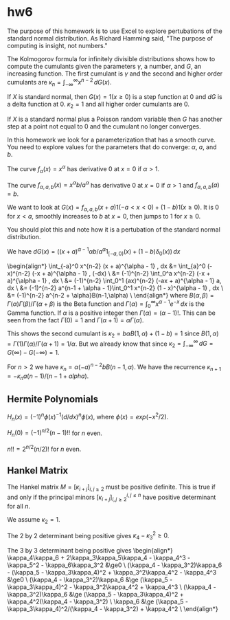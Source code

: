 # hw6

The purpose of this homework is to use Excel to explore pertubations of the standard normal distribution.
As Richard Hamming said, "The purpose of computing is insight, not numbers."

The Kolmogorov formula for infinitely divisible distributions shows how to compute the cumulants
given the parameters $\gamma$, a number, and $G$, an increasing function.
The first cumulant is $\gamma$ and the second and higher order cumulants are
$\kappa_n = \int_{-\infty}^\infty x^{n-2}\,dG(x)$.

If $X$ is standard normal, then $G(x) = 1(x \ge 0)$ is a step function at 0 and $dG$ is a delta function at 0.
$\kappa_2 = 1$ and all higher order cumulants are 0.

If $X$ is a standard normal plus a Poisson random variable then $G$ has another step
at a point not equal to 0 and the cumulant no longer converges.

In this homework we look for a parameterization that has a smooth curve. You need to
explore values for the parameters that do converge: $\alpha$, $a$, and $b$.

The curve $f_\alpha(x) = x^\alpha$ has derivative 0 at $x = 0$ if $\alpha > 1$.

The curve $f_{\alpha,a,b}(x) = x^\alpha b/a^\alpha$ has derivative 0 at $x = 0$ if $\alpha > 1$
and $f_{\alpha,a,b}(a) = b$.

We want to look at $G(x) = f_{\alpha,a,b}(x + a) 1(-a < x < 0) + (1 - b)1(x \ge 0)$.
It is 0 for $x < a$, smoothly increases to $b$ at $x = 0$, then jumps to 1 for $x\ge0$.

You should plot this and note how it is a pertubation of the standard normal distribution.

We have $dG(x) = ((x + a)^{\alpha - 1} \alpha b/a^\alpha 1_{[-a,0)}(x) + (1 - b) \delta_0(x))\,dx$

\begin{align*}
\int_{-a}^0 x^{n-2} (x + a)^{\alpha - 1} \, dx
&= \int_{a}^0 (-x)^{n-2} (-x + a)^{\alpha - 1} \, (-dx) \\
&= (-1)^{n-2} \int_0^a x^{n-2} (-x + a)^{\alpha - 1} \, dx \\
&= (-1)^{n-2} \int_0^1 (ax)^{n-2} (-ax + a)^{\alpha - 1} a\, dx \\
&= (-1)^{n-2} a^{n-1 + \alpha - 1}\int_0^1 x^{n-2} (1 - x)^{\alpha - 1} \, dx \\
&= (-1)^{n-2} a^{n-2 + \alpha}B(n-1,\alpha) \\
\end{align*}
where $B(\alpha,\beta) = \Gamma(\alpha)\Gamma(\beta)/\Gamma(\alpha + \beta)$ is the Beta function
and $\Gamma(\alpha) = \int_0^\infty x^{\alpha-1} e^{-x}\,dx$ is the Gamma function.
If $\alpha$ is a positive integer then $\Gamma(\alpha) = (\alpha - 1)!$.
This can be seen from the fact $\Gamma(0) = 1$ and $\Gamma(\alpha + 1) = \alpha\Gamma(\alpha)$.

This shows the second cumulant is $\kappa_2 = b\alpha B(1,\alpha) + (1 - b) = 1$
since $B(1,\alpha) = \Gamma(1)\Gamma(\alpha)/\Gamma(\alpha + 1) = 1/\alpha$.
But we already know that since $\kappa_2 = \int_{-\infty}^\infty\,dG = G(\infty) - G(-\infty) = 1$.

For $n > 2$ we have $\kappa_n = \alpha (-a)^{n - 2} b B(n - 1,\alpha)$.
We have the recurrence $\kappa_{n+1} = -\kappa_n a(n - 1)/(n - 1 + alpha)$.


## Hermite Polynomials

$H_n(x) = (-1)^{n} \phi(x)^{-1}(d/dx)^n \phi(x)$, where $\phi(x) = exp(-x^2/2)$.


$H_n(0) = (-1)^{n/2} (n-1)!!$ for $n$ even.

$n!! = 2^{n/2} (n/2)!$ for $n$ even.

## Hankel Matrix

The Hankel matrix $M = [\kappa_{i+j}]_{i,j\ge 2}$ must be positive definite.
This is true if and only if the principal minors
$[\kappa_{i+j}]_{i,j\ge 2}^{i,j\le n}$ have positive determinant for all $n$.

We assume $\kappa_2 = 1$.

The 2 by 2 determinant being positive gives $\kappa_4 - \kappa_3^2 \ge 0$.

The 3 by 3 determinant being positive gives
\begin{align*}
\kappa_4\kappa_6 + 2\kappa_3\kappa_5\kappa_4 - \kappa_4^3 - \kappa_5^2 - \kappa_6\kappa_3^2 &\ge0 \\
(\kappa_4 - \kappa_3^2)\kappa_6 - (\kappa_5 - \kappa_3\kappa_4)^2 + \kappa_3^2\kappa_4^2 - \kappa_4^3 &\ge0 \\
(\kappa_4 - \kappa_3^2)\kappa_6 &\ge (\kappa_5 - \kappa_3\kappa_4)^2 - \kappa_3^2\kappa_4^2 + \kappa_4^3 \\
(\kappa_4 - \kappa_3^2)\kappa_6 &\ge (\kappa_5 - \kappa_3\kappa_4)^2 + \kappa_4^2(\kappa_4 - \kappa_3^2) \\
\kappa_6 &\ge (\kappa_5 - \kappa_3\kappa_4)^2/(\kappa_4 - \kappa_3^2) + \kappa_4^2 \\
\end{align*}
